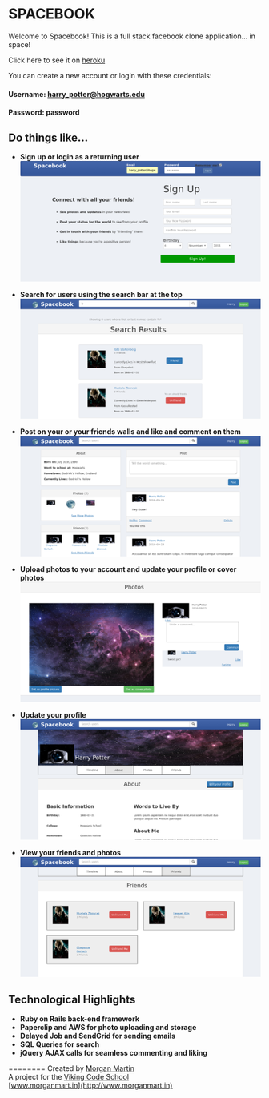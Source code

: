 # SPACEBOOK

Welcome to Spacebook! This is a full stack facebook clone application... in space!

Click here to see it on [heroku](https://thespacebook.herokuapp.com/login)

You can create a new account or login with these credentials:
#### Username: harry_potter@hogwarts.edu
#### Password: password

## Do things like...
* **Sign up or login as a returning user**
![](app/assets/images/space_login.png?raw=true)

* **Search for users using the search bar at the top**
![](app/assets/images/space_search.png?raw=true)

* **Post on your or your friends walls and like and comment on them**
![](app/assets/images/space_timeline.png?raw=true)

* **Upload photos to your account and update your profile or cover photos**
![](app/assets/images/space_photo.png?raw=true)

* **Update your profile**
![](app/assets/images/space_edit.png?raw=true)

* **View your friends and photos**
![](app/assets/images/space_friends.png?raw=true)


## Technological Highlights
* **Ruby on Rails back-end framework**
* **Paperclip and AWS for photo uploading and storage**
* **Delayed Job and SendGrid for sending emails**
* **SQL Queries for search**
* **jQuery AJAX calls for seamless commenting and liking**

========
Created by [Morgan Martin](https://github.com/morgancmartin)  
A project for the [Viking Code School](http://vikingcodeschool.com)  
[www.morganmart.in](http://www.morganmart.in)
